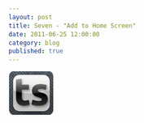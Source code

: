 ```yaml
---
layout: post
title: Seven - "Add to Home Screen"
date: 2011-06-25 12:00:00
category: blog
published: true
---
```

<img src="/images/apple-touch-icon.png" align="middle" alt="Apple Touch Icon">
